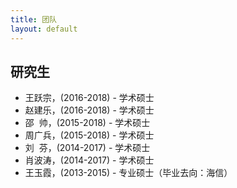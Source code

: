 ```yaml
---
title: 团队
layout: default
---
```


## 研究生

- 王跃宗，(2016-2018) - 学术硕士
- 赵建乐，(2016-2018) - 学术硕士
- 邵&nbsp;&nbsp;帅，(2015-2018) - 学术硕士
- 周广兵，(2015-2018) - 学术硕士
- 刘&nbsp;&nbsp;芬，(2014-2017) - 学术硕士
- 肖波涛，(2014-2017) - 学术硕士
- 王玉霞，(2013-2015) - 专业硕士（毕业去向：海信）